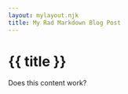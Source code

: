 ```yaml
---
layout: mylayout.njk
title: My Rad Markdown Blog Post
---
```

# {{ title }}

Does this content work?